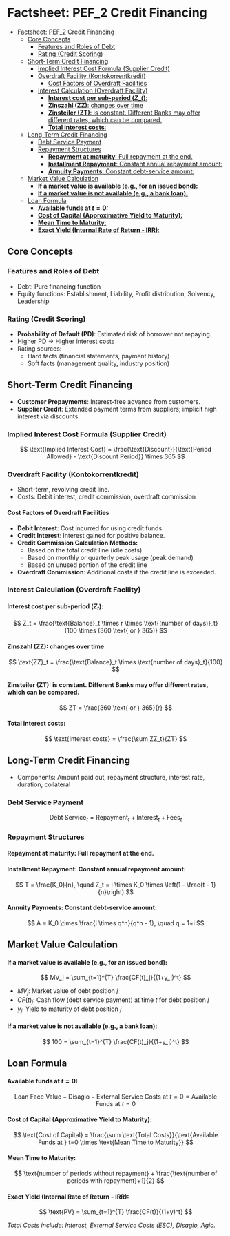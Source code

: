 # Factsheet: PEF_2 Credit Financing
- [Factsheet: PEF\_2 Credit Financing](#factsheet-pef_2-credit-financing)
  - [Core Concepts](#core-concepts)
    - [Features and Roles of Debt](#features-and-roles-of-debt)
    - [Rating (Credit Scoring)](#rating-credit-scoring)
  - [Short-Term Credit Financing](#short-term-credit-financing)
    - [Implied Interest Cost Formula (Supplier Credit)](#implied-interest-cost-formula-supplier-credit)
    - [Overdraft Facility (Kontokorrentkredit)](#overdraft-facility-kontokorrentkredit)
      - [Cost Factors of Overdraft Facilities](#cost-factors-of-overdraft-facilities)
    - [Interest Calculation (Overdraft Facility)](#interest-calculation-overdraft-facility)
      - [**Interest cost per sub-period ($Z\_t$)**:](#interest-cost-per-sub-period-z_t)
      - [**Zinszahl (ZZ)**: changes over time](#zinszahl-zz-changes-over-time)
      - [**Zinsteiler (ZT)**: is constant. Different Banks may offer different rates, which can be compared.](#zinsteiler-zt-is-constant-different-banks-may-offer-different-rates-which-can-be-compared)
      - [**Total interest costs**:](#total-interest-costs)
  - [Long-Term Credit Financing](#long-term-credit-financing)
    - [Debt Service Payment](#debt-service-payment)
    - [Repayment Structures](#repayment-structures)
      - [**Repayment at maturity**: Full repayment at the end.](#repayment-at-maturity-full-repayment-at-the-end)
      - [**Installment Repayment**: Constant annual repayment amount:](#installment-repayment-constant-annual-repayment-amount)
      - [**Annuity Payments**: Constant debt-service amount:](#annuity-payments-constant-debt-service-amount)
  - [Market Value Calculation](#market-value-calculation)
      - [**If a market value is available (e.g., for an issued bond):**](#if-a-market-value-is-available-eg-for-an-issued-bond)
      - [**If a market value is not available (e.g., a bank loan):**](#if-a-market-value-is-not-available-eg-a-bank-loan)
  - [Loan Formula](#loan-formula)
      - [**Available funds at $t=0$:**](#available-funds-at-t0)
      - [**Cost of Capital (Approximative Yield to Maturity):**](#cost-of-capital-approximative-yield-to-maturity)
      - [**Mean Time to Maturity**:](#mean-time-to-maturity)
      - [**Exact Yield (Internal Rate of Return - IRR)**:](#exact-yield-internal-rate-of-return---irr)


## Core Concepts

### Features and Roles of Debt
- Debt: Pure financing function
- Equity functions: Establishment, Liability, Profit distribution, Solvency, Leadership

### Rating (Credit Scoring)
- **Probability of Default (PD)**: Estimated risk of borrower not repaying.
- Higher PD → Higher interest costs
- Rating sources:
  - Hard facts (financial statements, payment history)
  - Soft facts (management quality, industry position)

## Short-Term Credit Financing
- **Customer Prepayments**: Interest-free advance from customers.
- **Supplier Credit**: Extended payment terms from suppliers; implicit high interest via discounts.

### Implied Interest Cost Formula (Supplier Credit)
$$
\text{Implied Interest Cost} = \frac{\text{Discount}}{\text{Period Allowed} - \text{Discount Period}} \times 365
$$

### Overdraft Facility (Kontokorrentkredit)
- Short-term, revolving credit line.
- Costs: Debit interest, credit commission, overdraft commission

#### Cost Factors of Overdraft Facilities
- **Debit Interest**: Cost incurred for using credit funds.
- **Credit Interest**: Interest gained for positive balance.
- **Credit Commission Calculation Methods:**
  - Based on the total credit line (idle costs)
  - Based on monthly or quarterly peak usage (peak demand)
  - Based on unused portion of the credit line
- **Overdraft Commission**: Additional costs if the credit line is exceeded.

### Interest Calculation (Overdraft Facility)
#### **Interest cost per sub-period ($Z_t$)**:
$$
Z_t = \frac{\text{Balance}_t \times r \times \text{(number of days)}_t}{100 \times (360 \text{ or } 365)}
$$

#### **Zinszahl (ZZ)**: changes over time

$$
\text{ZZ}_t = \frac{\text{Balance}_t \times \text{number of days}_t}{100}
$$

#### **Zinsteiler (ZT)**: is constant. Different Banks may offer different rates, which can be compared.

$$
ZT = \frac{360 \text{ or } 365}{r}
$$

#### **Total interest costs**:

$$
\text{Interest costs} = \frac{\sum ZZ_t}{ZT}
$$

## Long-Term Credit Financing
- Components: Amount paid out, repayment structure, interest rate, duration, collateral

### Debt Service Payment
$$
\text{Debt Service}_t = \text{Repayment}_t + \text{Interest}_t + \text{Fees}_t
$$

### Repayment Structures
#### **Repayment at maturity**: Full repayment at the end.
#### **Installment Repayment**: Constant annual repayment amount:
$$
T = \frac{K_0}{n}, \quad Z_t = i \times K_0 \times \left(1 - \frac{t - 1}{n}\right)
$$

#### **Annuity Payments**: Constant debt-service amount:
$$
A = K_0 \times \frac{i \times q^n}{q^n - 1}, \quad q = 1+i
$$

## Market Value Calculation
#### **If a market value is available (e.g., for an issued bond):**
$$
MV_j = \sum_{t=1}^{T} \frac{CF(t)_j}{(1+y_j)^t}
$$
  - $MV_j$: Market value of debt position $j$
  - $CF(t)_j$: Cash flow (debt service payment) at time $t$ for debt position $j$
  - $y_j$: Yield to maturity of debt position $j$

#### **If a market value is not available (e.g., a bank loan):**
$$
100 = \sum_{t=1}^{T} \frac{CF(t)_j}{(1+y_j)^t}
$$

## Loan Formula
#### **Available funds at $t=0$:**
$$
\text{Loan Face Value} - \text{Disagio} - \text{External Service Costs at } t=0 = \text{Available Funds at } t=0
$$

#### **Cost of Capital (Approximative Yield to Maturity):**
$$
\text{Cost of Capital} = \frac{\sum \text{Total Costs}}{\text{Available Funds at } t=0 \times \text{Mean Time to Maturity}}
$$

#### **Mean Time to Maturity**:
$$
\text{number of periods without repayment} + \frac{\text{number of periods with repayment}+1}{2}
$$


#### **Exact Yield (Internal Rate of Return - IRR)**:
$$
\text{PV} = \sum_{t=1}^{T} \frac{CF(t)}{(1+y)^t}
$$

_Total Costs include: Interest, External Service Costs (ESC), Disagio, Agio._